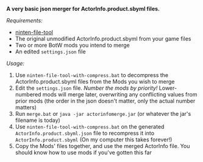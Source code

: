 **A very basic json merger for ActorInfo.product.sbyml files.**

_Requirements:_

* [ninten-file-tool](https://github.com/arbiter34/ninten-file-tool)
* The original unmodified ActorInfo.product.sbyml from your game files
* Two or more BotW mods you intend to merge
* An edited `settings.json` file

_Usage:_

1. Use `ninten-file-tool-with-compress.bat` to decompress the ActorInfo.product.sbyml files from the Mods you wish to merge
2. Edit the `settings.json` file. *Number the mods by priority!* Lower-numbered mods will merge later, overwriting any conflicting values from prior mods (the order in the json doesn't matter, only the actual number matters)
3. Run `merge.bat` or `java -jar actorinfomerge.jar` (or whatever the jar's filename is today)
4. Use `ninten-file-tool-with-compress.bat` on the generated `ActorInfo.product.sbyml.json` file to recompress it into `ActorInfo.product.sbyml` (On my computer this takes forever!)
5. Copy the Mods' files together, and use the merged ActorInfo file. You should know how to use mods if you've gotten this far
